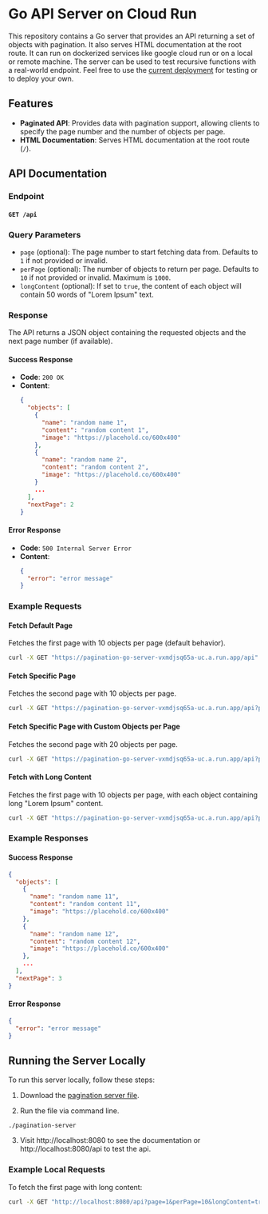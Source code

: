 
# Go API Server on Cloud Run

This repository contains a Go server that provides an API returning a set of objects with pagination. It also serves HTML documentation at the root route. It can run on dockerized services like google cloud run or on a local or remote machine. The server can be used to test recursive functions with a real-world endpoint. Feel free to use the [current deployment](https://pagination-go-server-vxmdjsq65a-uc.a.run.app/) for testing or to deploy your own. 

## Features

- **Paginated API**: Provides data with pagination support, allowing clients to specify the page number and the number of objects per page.
- **HTML Documentation**: Serves HTML documentation at the root route (`/`).

## API Documentation

### Endpoint

#### `GET /api`

### Query Parameters

- `page` (optional): The page number to start fetching data from. Defaults to `1` if not provided or invalid.
- `perPage` (optional): The number of objects to return per page. Defaults to `10` if not provided or invalid. Maximum is `1000`.
- `longContent` (optional): If set to `true`, the content of each object will contain 50 words of "Lorem Ipsum" text.

### Response

The API returns a JSON object containing the requested objects and the next page number (if available).

#### Success Response

- **Code**: `200 OK`
- **Content**:
  ```json
  {
    "objects": [
      {
        "name": "random name 1",
        "content": "random content 1",
        "image": "https://placehold.co/600x400"
      },
      {
        "name": "random name 2",
        "content": "random content 2",
        "image": "https://placehold.co/600x400"
      }
      ...
    ],
    "nextPage": 2
  }
  ```

#### Error Response

- **Code**: `500 Internal Server Error`
- **Content**:
  ```json
  {
    "error": "error message"
  }
  ```

### Example Requests

#### Fetch Default Page

Fetches the first page with 10 objects per page (default behavior).

```bash
curl -X GET "https://pagination-go-server-vxmdjsq65a-uc.a.run.app/api"
```

#### Fetch Specific Page

Fetches the second page with 10 objects per page.

```bash
curl -X GET "https://pagination-go-server-vxmdjsq65a-uc.a.run.app/api?page=2"
```

#### Fetch Specific Page with Custom Objects per Page

Fetches the second page with 20 objects per page.

```bash
curl -X GET "https://pagination-go-server-vxmdjsq65a-uc.a.run.app/api?page=2&perPage=20"
```

#### Fetch with Long Content

Fetches the first page with 10 objects per page, with each object containing long "Lorem Ipsum" content.

```bash
curl -X GET "https://pagination-go-server-vxmdjsq65a-uc.a.run.app/api?page=1&perPage=10&longContent=true"
```

### Example Responses

#### Success Response

```json
{
  "objects": [
    {
      "name": "random name 11",
      "content": "random content 11",
      "image": "https://placehold.co/600x400"
    },
    {
      "name": "random name 12",
      "content": "random content 12",
      "image": "https://placehold.co/600x400"
    },
    ...
  ],
  "nextPage": 3
}
```

#### Error Response

```json
{
  "error": "error message"
}
```

## Running the Server Locally

To run this server locally, follow these steps:

1. Download the [pagination server file](https://github.com/lawrenceaph/pagination-go-server/releases/download/v0.1/pagination-server). 

2. Run the file via command line. 

```  
./pagination-server 
```
3. Visit http://localhost:8080 to see the documentation or http://localhost:8080/api to test the api. 

### Example Local Requests

To fetch the first page with long content:

```bash
curl -X GET "http://localhost:8080/api?page=1&perPage=10&longContent=true"
```
 